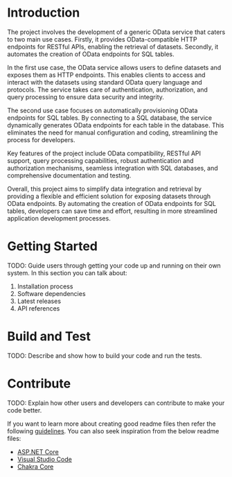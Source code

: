# Introduction 
The project involves the development of a generic OData service that caters to two main use cases. Firstly, it provides OData-compatible HTTP endpoints for RESTful APIs, enabling the retrieval of datasets. Secondly, it automates the creation of OData endpoints for SQL tables.

In the first use case, the OData service allows users to define datasets and exposes them as HTTP endpoints. This enables clients to access and interact with the datasets using standard OData query language and protocols. The service takes care of authentication, authorization, and query processing to ensure data security and integrity.

The second use case focuses on automatically provisioning OData endpoints for SQL tables. By connecting to a SQL database, the service dynamically generates OData endpoints for each table in the database. This eliminates the need for manual configuration and coding, streamlining the process for developers.

Key features of the project include OData compatibility, RESTful API support, query processing capabilities, robust authentication and authorization mechanisms, seamless integration with SQL databases, and comprehensive documentation and testing.

Overall, this project aims to simplify data integration and retrieval by providing a flexible and efficient solution for exposing datasets through OData endpoints. By automating the creation of OData endpoints for SQL tables, developers can save time and effort, resulting in more streamlined application development processes. 

# Getting Started
TODO: Guide users through getting your code up and running on their own system. In this section you can talk about:
1.	Installation process
2.	Software dependencies
3.	Latest releases
4.	API references

# Build and Test
TODO: Describe and show how to build your code and run the tests. 

# Contribute
TODO: Explain how other users and developers can contribute to make your code better. 

If you want to learn more about creating good readme files then refer the following [guidelines](https://docs.microsoft.com/en-us/azure/devops/repos/git/create-a-readme?view=azure-devops). You can also seek inspiration from the below readme files:
- [ASP.NET Core](https://github.com/aspnet/Home)
- [Visual Studio Code](https://github.com/Microsoft/vscode)
- [Chakra Core](https://github.com/Microsoft/ChakraCore)
